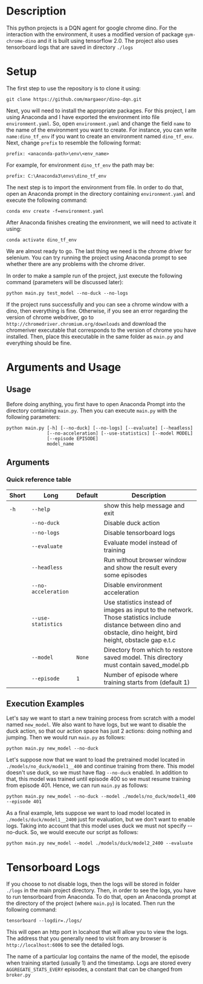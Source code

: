 # Description
This python projects is a DQN agent for google chrome dino.
For the interaction with the environment, it uses a modified
version of package `gym-chrome-dino` and it is built using
tensorflow 2.0.
The project also uses tensorboard logs that are saved in directory `./logs`
# Setup
The first step to use the repository is to clone it using:

    git clone https://github.com/margaeor/dino-dqn.git

Next, you will need to install the appropriate packages.
For this project, I am using Anaconda and I have exported the environment into file `environment.yaml`.
So, open `environment.yaml` and change the field `name` to the name of the environment you want to create.
For instance, you can write `name:dino_tf_env` if you want to create an environment named `dino_tf_env`.
Next, change `prefix` to resemble the following format:

    prefix: <anaconda-path>\env\<env_name> 

For example, for environment `dino_tf_env` the path may be:

    prefix: C:\Anaconda3\envs\dino_tf_env

The next step is to import the environment from file.
In order to do that, open an Anaconda prompt in the directory
containing `environment.yaml` and execute the following command:
    
    conda env create -f=environment.yaml

After Anaconda finishes creating the environment, we will need to
activate it using:

    conda activate dino_tf_env

We are almost ready to go. The last thing we need is the chrome driver for selenium. You can try running the project using Anaconda prompt to see whether there are any problems with the chrome driver.

In order to make a sample run of the project, just execute the following command (parameters will be discussed later):

    python main.py test_model --no-duck --no-logs

If the project runs successfully and you can see a chrome window with a dino, then everything is fine.
Otherwise, if you see an error regarding the version of chrome webdriver, go to `http://chromedriver.chromium.org/downloads` and download the chromeriver executable that corresponds to the version of chrome you have installed.
Then, place this executable in the same folder as `main.py` and everything should be fine.

# Arguments and Usage
## Usage
Before doing anything, you first have to open Anaconda Prompt into the directory containing `main.py`.
Then you can execute `main.py` with the following parameters:
```
python main.py [-h] [--no-duck] [--no-logs] [--evaluate] [--headless]
               [--no-acceleration] [--use-statistics] [--model MODEL]
               [--episode EPISODE]
               model_name
```
## Arguments
### Quick reference table
|Short|Long               |Default|Description                                                                                                                                                        |
|-----|-------------------|-------|-------------------------------------------------------------------------------------------------------------------------------------------------------------------|
|`-h` |`--help`           |       |show this help message and exit                                                                                                                                    |
|     |`--no-duck`        |       |Disable duck action                                                                                                                                                |
|     |`--no-logs`        |       |Disable tensorboard logs                                                                                                                                           |
|     |`--evaluate`       |       |Evaluate model instead of training                                                                                                                                 |
|     |`--headless`       |       |Run without browser window and show the result every some episodes                                                                                                 |
|     |`--no-acceleration`|       |Disable environment acceleration                                                                                                                                   |
|     |`--use-statistics` |       |Use statistics instead of images as input to the network. Those statistics include distance between dino and obstacle, dino height, bird height, obstacle gap e.t.c|
|     |`--model`          |`None` |Directory from which to restore saved model. This directory must contain saved_model.pb                                                                                               |
|     |`--episode`        |`1` |Number of episode where training starts from (default 1)                                                                                                           |

<!-- ### `-h`, `--help`
show this help message and exit

### `--no-duck`
Disable duck action

### `--no-logs`
Disable tensorboard logs

### `--evaluate`
Evaluate model instead of training

### `--headless`
Run without browser window and show the result every some episodes

### `--no-acceleration`
Disable environment acceleration

### `--use-statistics`
Use statistics instead of images as input to the network. Those statistics
include distance between dino and obstacle, dino height, bird height, obstacle
gap e.t.c

### `--model` (Default: None)
Directory of saved model. This directory must contain saved_model.pb

### `--episode` (Default: 1)
Number of episode where training starts from (default 1) -->

## Execution Examples

Let's say we want to start a new training process from scratch with a model named `new_model`.
We also want to have logs, but we want to disable the duck action, so that our action space has just 2 actions: doing nothing and jumping.
Then we would run `main.py` as follows:
```
python main.py new_model --no-duck
```

Let's suppose now that we want to load the pretrained model located in `./models/no_duck/model1__400` and continue training from there.
This model doesn't use duck, so we must have flag `--no-duck` enabled.
In addition to that, this model was trained until episode 400 so we must resume training from episode 401.
Hence, we can run `main.py` as follows:
```
python main.py new_model --no-duck --model ./models/no_duck/model1_400 --episode 401
```

As a final example, lets suppose we want to load model located in `./models/duck/model1__2400` just for evaluation, but we don't want to enable logs.
Taking into account that this model uses duck we must not specify --no-duck.
So, we would execute our script as follows:

```
python main.py new_model --model ./models/duck/model2_2400 --evaluate
```

# Tensorboard Logs
If you choose to not disable logs, then the logs will be stored in folder `./logs` in the main project directory.
Then, in order to see the logs, you have to run tensorboard from Anaconda.
To do that, open an Anaconda prompt at the directory of the project (where `main.py`) is located.
Then run the following command:
```
tensorboard --logdir=./logs/
```
This will open an http port in locahost that will allow you to view the logs. The address that you generally need to visit from any browser is `http://localhost:6006` to see the detailed logs.

The name of a particular log contains the name of the model, the episode when training started (usually 1) and the timestamp.
Logs are stored every `AGGREGATE_STATS_EVERY` episodes, a constant that can be changed from `broker.py`
